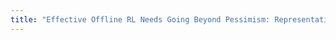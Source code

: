 ```yaml
---
title: "Effective Offline RL Needs Going Beyond Pessimism: Representations and Distributional Shift"
---
```

